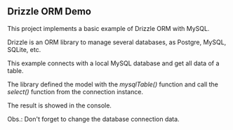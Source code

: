 ## Drizzle ORM Demo

This project implements a basic example of Drizzle ORM with MySQL.

Drizzle is an ORM library to manage several databases, as Postgre, MySQL, SQLite, etc.

This example connects with a local MySQL database and get all data of a table.

The library defined the model with the <i>mysqlTable()</i> function and call the <i>select()</i> function from the connection instance.

The result is showed in the console.

Obs.: Don't forget to change the database connection data.